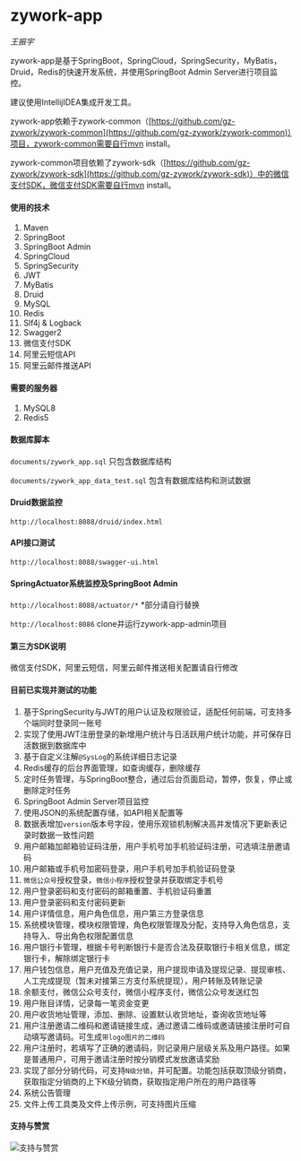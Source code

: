 # zywork-app

*王振宇*

zywork-app是基于SpringBoot，SpringCloud，SpringSecurity，MyBatis，Druid，Redis的快速开发系统，并使用SpringBoot Admin Server进行项目监控。

建议使用IntellijIDEA集成开发工具。

zywork-app依赖于zywork-common（[https://github.com/gz-zywork/zywork-common](https://github.com/gz-zywork/zywork-common)）项目，zywork-common需要自行mvn install。

zywork-common项目依赖了zywork-sdk（[https://github.com/gz-zywork/zywork-sdk](https://github.com/gz-zywork/zywork-sdk)）中的微信支付SDK，微信支付SDK需要自行mvn install。

#### 使用的技术
1. Maven
2. SpringBoot
3. SpringBoot Admin
4. SpringCloud
3. SpringSecurity
4. JWT
5. MyBatis
6. Druid
7. MySQL
8. Redis
9. Slf4j & Logback
10. Swagger2
11. 微信支付SDK
12. 阿里云短信API
13. 阿里云邮件推送API

#### 需要的服务器
1. MySQL8
2. Redis5

#### 数据库脚本
```documents/zywork_app.sql``` 只包含数据库结构 

```documents/zywork_app_data_test.sql``` 包含有数据库结构和测试数据

#### Druid数据监控
```http://localhost:8088/druid/index.html```

#### API接口测试
```http://localhost:8088/swagger-ui.html```

#### SpringActuator系统监控及SpringBoot Admin
```http://localhost:8088/actuator/*``` *部分请自行替换

```http://localhost:8086``` clone并运行zywork-app-admin项目

#### 第三方SDK说明
微信支付SDK，阿里云短信，阿里云邮件推送相关配置请自行修改

#### 目前已实现并测试的功能

1. 基于SpringSecurity与JWT的用户认证及权限验证，适配任何前端，可支持多个端同时登录同一账号
2. 实现了使用JWT注册登录的新增用户统计与日活跃用户统计功能，并可保存日活数据到数据库中
2. 基于自定义注解```@SysLog```的系统详细日志记录
3. Redis缓存的后台界面管理，如查询缓存，删除缓存
4. 定时任务管理，与SpringBoot整合，通过后台页面启动，暂停，恢复，停止或删除定时任务
4. SpringBoot Admin Server项目监控
3. 使用JSON的系统配置存储，如API相关配置等
4. 数据表增加```version```版本号字段，使用乐观锁机制解决高并发情况下更新表记录时数据一致性问题
3. 用户邮箱加邮箱验证码注册，用户手机号加手机验证码注册，可选填注册邀请码
4. 用户邮箱或手机号加密码登录，用户手机号加手机验证码登录
5. ```微信公众号```授权登录，```微信小程序```授权登录并获取绑定手机号
5. 用户登录密码和支付密码的邮箱重置、手机验证码重置
6. 用户登录密码和支付密码更新
7. 用户详情信息，用户角色信息，用户第三方登录信息
8. 系统模块管理，模块权限管理，角色权限管理及分配，支持导入角色信息，支持导入、导出角色权限配置信息
8. 用户银行卡管理，根据卡号判断银行卡是否合法及获取银行卡相关信息，绑定银行卡，解除绑定银行卡
8. 用户钱包信息，用户充值及充值记录，用户提现申请及提现记录、提现审核、人工完成提现（暂未对接第三方支付系统提现），用户转账及转账记录
9. 余额支付，微信公众号支付，微信小程序支付，微信公众号发送红包
9. 用户账目详情，记录每一笔资金变更
10. 用户收货地址管理，添加、删除、设置默认收货地址，查询收货地址等
10. 用户注册邀请二维码和邀请链接生成，通过邀请二维码或邀请链接注册时可自动填写邀请码。可生成```带logo图片的二维码```
11. 用户注册时，若填写了正确的邀请码，则记录用户层级关系及用户路径。如果是普通用户，可用于邀请注册时按分销模式发放邀请奖励
12. 实现了部分分销代码，可支持```N级分销```，并可配置。功能包括获取顶级分销商，获取指定分销商的上下K级分销商，获取指定用户所在的用户路径等
13. 系统公告管理
14. 文件上传工具类及文件上传示例，可支持图片压缩

#### 支持与赞赏
![支持与赞赏](documents/wxpay.jpg)

